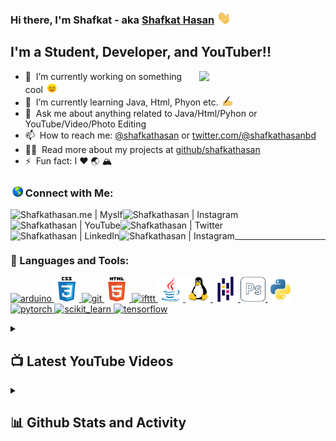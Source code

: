 ### Hi there, I'm Shafkat - aka [Shafkat Hasan][website] <a href="https://www.facebook.com/shafkathasanbd"><img src="emoji/waving-hand-joypixels.gif" width="25px"></a>

## I'm a Student, Developer, and YouTuber!!
[<img align="right" width="40%" src="https://spotify-github-profile.vercel.app/api/view?uid=21mbvn47uzcl3m7ooja7j2sny&cover_image=true&theme=novatorem&bar_color=000000&bar_color_cover=false">](https://spotify-github-profile.vercel.app/api/view?uid=21mbvn47uzcl3m7ooja7j2sny&redirect=true)

- 🔭 &nbsp;I’m currently working on something cool <img src="emoji/winking-face-joypixels.gif" width="18px">
- 🌱 &nbsp;I’m currently learning Java, Html, Phyon etc. <img src="emoji/writing-hand-joypixels.gif" width="18px">
- 💬 &nbsp;Ask me about anything related to Java/Html/Pyhon or YouTube/Video/Photo Editing
- 📫 &nbsp;How to reach me: [@shafkathasan](https://m.me/shafkathasanbd) or <a rel="me" href="https://twitter.com/shafkathasanbd">twitter.com/@shafkathasanbd</a>
- 👨‍💻 &nbsp;Read more about my projects at [github/shafkathasan](https://github.com/Shafkathasan)
- ⚡ &nbsp;Fun fact: I :heart: :earth_asia: :mountain_snow:



### <img src="emoji/globe-joypixels.gif" width="20px"> Connect with Me:

[<img align="left" alt="Shafkathasan.me | Myslf" src="https://img.shields.io/badge/website-000000?style=for-the-badge&logo=About.me&logoColor=white" />][website]
[<img align="left" alt="Shafkathasan | Instagram" src="https://img.shields.io/badge/Facebook-1877F2?style=for-the-badge&logo=facebook&logoColor=white" />][facebook]
[<img align="left" alt="Shafkathasan | YouTube" src="https://img.shields.io/badge/YouTube-FF0000?style=for-the-badge&logo=youtube&logoColor=white"/>][youtube]
[<img align="left" alt="Shafkathasan | Twitter" src="https://img.shields.io/badge/Twitter-1DA1F2?style=for-the-badge&logo=twitter&logoColor=white" />][twitter]
[<img align="left" alt="Shafkathasan | LinkedIn" src="https://img.shields.io/badge/LinkedIn-0077B5?style=for-the-badge&logo=linkedin&logoColor=white" />][linkedin]
[<img align="left" alt="Shafkathasan | Instagram" src="https://img.shields.io/badge/Instagram-E4405F?style=for-the-badge&logo=instagram&logoColor=white" />][instagram]
<!--<br/>

[<img align="left" alt="Shafkathasan | Spotify" src="https://img.shields.io/badge/Spotify-1ED760?&style=for-the-badge&logo=spotify&logoColor=white" />][spotify]
[<img align="left" alt="Shafkathasan | Discord" src="https://img.shields.io/badge/Discord-7289DA?style=for-the-badge&logo=discord&logoColor=white" />][discord]
[<img align="left" alt="Shafkathasan | Pinterest" src="https://img.shields.io/badge/Pinterest-%23E60023.svg?&style=for-the-badge&logo=Pinterest&logoColor=white" />][pinterest]
[<img align="left" alt="Shafkathasan | Telegram" src="https://img.shields.io/badge/Telegram-2CA5E0?style=for-the-badge&logo=telegram&logoColor=white" />][telegram]

[<img align="left" alt="Shafkathasan.com" height="30" width="40" src="https://raw.githubusercontent.com/iconic/open-iconic/master/svg/globe.svg" />][website]
[<img align="left" alt="Shafkathasan | Instagram" height="30" width="40" src="https://raw.githubusercontent.com/jmnote/z-icons/master/svg/facebook.svg" />][facebook]
[<img align="left" alt="Shafkathasan | YouTube" height="30" width="40" src="https://cdn.jsdelivr.net/npm/simple-icons@v6/icons/youtube.svg" class="youtube-color"/>][youtube]
[<img align="left" alt="Shafkathasan | Twitter" height="30" width="40" src="https://raw.githubusercontent.com/jmnote/z-icons/master/svg/twitter.svg" />][twitter]
[<img align="left" alt="Shafkathasan | LinkedIn" height="30" width="40" src="https://cdn.jsdelivr.net/npm/simple-icons@v3/icons/linkedin.svg" />][linkedin]
[<img align="left" alt="Shafkathasan | Instagram" height="30" width="40" src="https://raw.githubusercontent.com/rahuldkjain/github-profile-readme-generator/master/src/images/icons/Social/instagram.svg" />][instagram] -->
<br/>
<br/>

---

<h3 align="left">🧰 Languages and Tools:</h3>
<p align="left"> <a href="https://www.arduino.cc/" target="_blank" rel="noreferrer"> <img src="https://cdn.worldvectorlogo.com/logos/arduino-1.svg" alt="arduino" width="40" height="40"/> </a> <a href="https://www.w3schools.com/css/" target="_blank" rel="noreferrer"> <img src="https://raw.githubusercontent.com/devicons/devicon/master/icons/css3/css3-original-wordmark.svg" alt="css3" width="40" height="40"/> </a> <a href="https://git-scm.com/" target="_blank" rel="noreferrer"> <img src="https://www.vectorlogo.zone/logos/git-scm/git-scm-icon.svg" alt="git" width="40" height="40"/> </a> <a href="https://www.w3.org/html/" target="_blank" rel="noreferrer"> <img src="https://raw.githubusercontent.com/devicons/devicon/master/icons/html5/html5-original-wordmark.svg" alt="html5" width="40" height="40"/> </a> <a href="https://ifttt.com/" target="_blank" rel="noreferrer"> <img src="https://www.vectorlogo.zone/logos/ifttt/ifttt-ar21.svg" alt="ifttt" width="40" height="40"/> </a> <a href="https://www.java.com" target="_blank" rel="noreferrer"> <img src="https://raw.githubusercontent.com/devicons/devicon/master/icons/java/java-original.svg" alt="java" width="40" height="40"/> </a> <a href="https://www.linux.org/" target="_blank" rel="noreferrer"> <img src="https://raw.githubusercontent.com/devicons/devicon/master/icons/linux/linux-original.svg" alt="linux" width="40" height="40"/> </a> <a href="https://pandas.pydata.org/" target="_blank" rel="noreferrer"> <img src="https://raw.githubusercontent.com/devicons/devicon/2ae2a900d2f041da66e950e4d48052658d850630/icons/pandas/pandas-original.svg" alt="pandas" width="40" height="40"/> </a> <a href="https://www.photoshop.com/en" target="_blank" rel="noreferrer"> <img src="https://raw.githubusercontent.com/devicons/devicon/master/icons/photoshop/photoshop-line.svg" alt="photoshop" width="40" height="40"/> </a> <a href="https://www.python.org" target="_blank" rel="noreferrer"> <img src="https://raw.githubusercontent.com/devicons/devicon/master/icons/python/python-original.svg" alt="python" width="40" height="40"/> </a> <a href="https://pytorch.org/" target="_blank" rel="noreferrer"> <img src="https://www.vectorlogo.zone/logos/pytorch/pytorch-icon.svg" alt="pytorch" width="40" height="40"/> </a> <a href="https://scikit-learn.org/" target="_blank" rel="noreferrer"> <img src="https://upload.wikimedia.org/wikipedia/commons/0/05/Scikit_learn_logo_small.svg" alt="scikit_learn" width="40" height="40"/> </a> <a href="https://www.tensorflow.org" target="_blank" rel="noreferrer"> <img src="https://www.vectorlogo.zone/logos/tensorflow/tensorflow-icon.svg" alt="tensorflow" width="40" height="40"/> </a> </p>


<details> 
  <summary><h2>📺 Latest YouTube Videos</h2></summary>

  <!-- YouTube Cards - https://github.com/DenverCoder1/github-readme-youtube-cards -->

<!-- prettier-ignore-start -->
  <!-- BEGIN YOUTUBE-CARDS -->
<a href="https://www.youtube.com/watch?v=n7t8ucUB1Pw"><img src="https://ytcards.demolab.com/?id=n7t8ucUB1Pw&title=CSE360+%28Sec03%29+Group+04+Lab+Presentation&lang=en&timestamp=1646416162&background_color=%230d1117&title_color=%23ffffff&stats_color=%23dedede&max_title_lines=1&width=250&border_radius=5" alt="CSE360 (Sec03) Group 04 Lab Presentation" title="CSE360 (Sec03) Group 04 Lab Presentation"></a>
<a href="https://www.youtube.com/watch?v=cT7xmzcP804"><img src="https://ytcards.demolab.com/?id=cT7xmzcP804&title=Nebula+transformation+v1+Live+Wallpaper&lang=en&timestamp=1645425551&background_color=%230d1117&title_color=%23ffffff&stats_color=%23dedede&max_title_lines=1&width=250&border_radius=5" alt="Nebula transformation v1 Live Wallpaper" title="Nebula transformation v1 Live Wallpaper"></a>
<a href="https://www.youtube.com/watch?v=hHLIOzy8-co"><img src="https://ytcards.demolab.com/?id=hHLIOzy8-co&title=Microsoft+Edge-+Best+Trick+Ever&lang=en&timestamp=1572199310&background_color=%230d1117&title_color=%23ffffff&stats_color=%23dedede&max_title_lines=1&width=250&border_radius=5" alt="Microsoft Edge- Best Trick Ever" title="Microsoft Edge- Best Trick Ever"></a>
<a href="https://www.youtube.com/watch?v=B9_tFpTkmWQ"><img src="https://ytcards.demolab.com/?id=B9_tFpTkmWQ&title=Shadow+Of+The+Tomb+Raider+%7C+Benchmark+%7C+Radeon+RX-590&lang=en&timestamp=1568889781&background_color=%230d1117&title_color=%23ffffff&stats_color=%23dedede&max_title_lines=1&width=250&border_radius=5" alt="Shadow Of The Tomb Raider | Benchmark | Radeon RX-590" title="Shadow Of The Tomb Raider | Benchmark | Radeon RX-590"></a>
<a href="https://www.youtube.com/watch?v=cMVOk33mlpM"><img src="https://ytcards.demolab.com/?id=cMVOk33mlpM&title=PUBG+Mobile+Live+Stream+%239&lang=en&timestamp=1567689516&background_color=%230d1117&title_color=%23ffffff&stats_color=%23dedede&max_title_lines=1&width=250&border_radius=5" alt="PUBG Mobile Live Stream #9" title="PUBG Mobile Live Stream #9"></a>
<a href="https://www.youtube.com/watch?v=-rl0WEc2ECA"><img src="https://ytcards.demolab.com/?id=-rl0WEc2ECA&title=PUBG+Mobile+Live+Stream+%237&lang=en&timestamp=1567687020&background_color=%230d1117&title_color=%23ffffff&stats_color=%23dedede&max_title_lines=1&width=250&border_radius=5" alt="PUBG Mobile Live Stream #7" title="PUBG Mobile Live Stream #7"></a>
<!-- END YOUTUBE-CARDS -->
  <!-- prettier-ignore-end -->

#
<!-- YOUTUBE:START -->
- [CSE360 &lpar;Sec03&rpar; Group 04 Lab Presentation](https://www.youtube.com/watch?v=n7t8ucUB1Pw)
- [Nebula transformation v1 Live Wallpaper](https://www.youtube.com/watch?v=cT7xmzcP804)
- [Microsoft Edge- Best Trick Ever](https://www.youtube.com/watch?v=hHLIOzy8-co)
- [Shadow Of The Tomb Raider | Benchmark | Radeon RX-590](https://www.youtube.com/watch?v=B9_tFpTkmWQ)
- [PUBG Mobile Live Stream #9](https://www.youtube.com/watch?v=cMVOk33mlpM)
<!-- YOUTUBE:END -->

➡️ [more videos...](https://www.youtube.com/channel/UCn4kiCXKHLjVLCn2HS1DdMw)

</details>

<details> 
  <summary><h2>📊 Github Stats and Activity</h2></summary>
<a href="https://github.com/Shafkathasan">&nbsp;<img align="center" src="https://github-readme-stats.vercel.app/api?username=shafkathasan&show_icons=true&theme=tokyonight" alt="shafkathasan" /></a>
<!--START_SECTION:activity-->

<!--END_SECTION:activity-->

</details>

<!--
---
<table>
<tr>
<td valign="top" width="60%">
  
#### 🎧 Listening Music


[![spotify-github-profile](https://spotify-github-profile.vercel.app/api/view?uid=21mbvn47uzcl3m7ooja7j2sny&cover_image=true&theme=novatorem&bar_color=000000&bar_color_cover=false)](https://spotify-github-profile.vercel.app/api/view?uid=21mbvn47uzcl3m7ooja7j2sny&redirect=true)
  
</td><td valign="top" width="40%">
  
#### 🎧 Listening Music
  
[![spotify-github-profile](https://spotify-github-profile.vercel.app/api/view?uid=21mbvn47uzcl3m7ooja7j2sny&cover_image=true&theme=novatorem&bar_color=000000&bar_color_cover=false)](https://spotify-github-profile.vercel.app/api/view?uid=21mbvn47uzcl3m7ooja7j2sny&redirect=true)
  
 </td>
</tr>
</table>

<!--
<a href="https://spotify-github-profile.vercel.app/api/view?uid=21mbvn47uzcl3m7ooja7j2sny&redirect=true" target="_blank"  style="float:right">![spotify-github-profile](https://spotify-github-profile.vercel.app/api/view?uid=21mbvn47uzcl3m7ooja7j2sny&cover_image=true&theme=novatorem&bar_color=000000&bar_color_cover=false)</a>

[<img align="right" width="40%" src="https://spotify-github-profile.vercel.app/api/view?uid=21mbvn47uzcl3m7ooja7j2sny&cover_image=true&theme=novatorem&bar_color=000000&bar_color_cover=false">](https://spotify-github-profile.vercel.app/api/view?uid=21mbvn47uzcl3m7ooja7j2sny&redirect=true)
-->
<!-- <p>&nbsp;<img align="center" src="https://github-readme-stats.vercel.app/api?username=shafkathasan&show_icons=true&locale=en" alt="shafkathasan" /></p> -->

[website]: https://linktr.ee/shafkathasan
[course]: http://vsCodeHero.com
[facebook]: https://www.facebook.com/shafkathasanbd/
[twitter]: https://twitter.com/shafkathasanbd
[youtube]: https://www.youtube.com/channel/UCn4kiCXKHLjVLCn2HS1DdMw
[instagram]: https://www.instagram.com/Shafkathasan/
[linkedin]: https://www.linkedin.com/in/Shafkathasan
[webdevplaylist]: https://www.youtube.com/playlist?list=PLkwxH9e_vrAJ0WbEsFA9W3I1W-g_BTsbt
[jsplaylist]: https://www.youtube.com/playlist?list=PLkwxH9e_vrALRJKu7wfXby3MKeflhTu6B
[cssplaylist]: https://www.youtube.com/playlist?list=PLkwxH9e_vrALSdvZuEh6gqQdmDoDIoqz4
[reactplaylist]: https://www.youtube.com/playlist?list=PLkwxH9e_vrAK4TdffpxKY3QGyHCpxFcQ0
[spotify]: https://open.spotify.com/user/21mbvn47uzcl3m7ooja7j2sny
[discord]: https://discord.com/users/290132748264275970
[pinterest]: https://www.pinterest.com/shafkathasan/
[telegram]: https://t.me/shafkathasan
